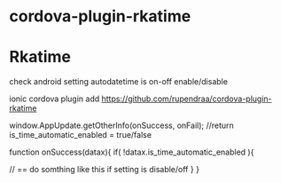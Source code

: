 # cordova-plugin-rkatime


# Rkatime

check android setting autodatetime is on-off enable/disable

ionic cordova plugin add https://github.com/rupendraa/cordova-plugin-rkatime


window.AppUpdate.getOtherInfo(onSuccess, onFail);  //return is_time_automatic_enabled  = true/false


function onSuccess(datax){
 if( !datax.is_time_automatic_enabled ){
   
   // == do somthing like this if setting is disable/off 
 }
}
 
 
